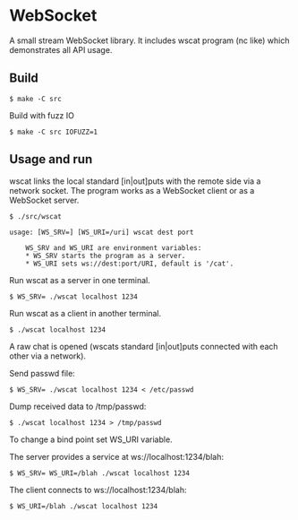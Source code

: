 # WebSocket

A small stream WebSocket library. It includes wscat program (nc like) which demonstrates all API usage.

## Build

```
$ make -C src
```

Build with fuzz IO

```
$ make -C src IOFUZZ=1
```

## Usage and run

wscat links the local standard [in|out]puts with the remote side via a network socket. The program works as a WebSocket client or as a WebSocket server.


```
$ ./src/wscat

usage: [WS_SRV=] [WS_URI=/uri] wscat dest port

    WS_SRV and WS_URI are environment variables:
    * WS_SRV starts the program as a server.
    * WS_URI sets ws://dest:port/URI, default is '/cat'.

```

Run wscat as a server in one terminal.

```
$ WS_SRV= ./wscat localhost 1234
```

Run wscat as a client in another terminal.

```
$ ./wscat localhost 1234
```

A raw chat is opened (wscats standard [in|out]puts connected with each other via a network).

Send passwd file:

```
$ WS_SRV= ./wscat localhost 1234 < /etc/passwd
```

Dump received data to /tmp/passwd:

```
$ ./wscat localhost 1234 > /tmp/passwd
```

To change a bind point set WS_URI variable.

The server provides a service at ws://localhost:1234/blah:

```
$ WS_SRV= WS_URI=/blah ./wscat localhost 1234
```

The client connects to ws://localhost:1234/blah:

```
$ WS_URI=/blah ./wscat localhost 1234
```

